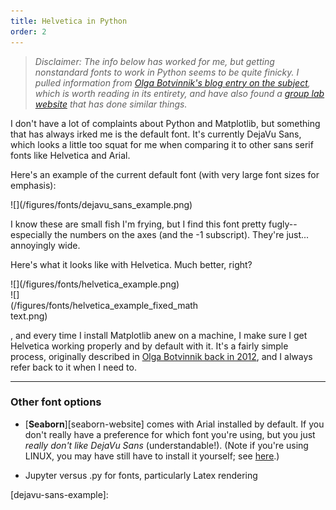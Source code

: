 ```yaml
---
title: Helvetica in Python
order: 2
---
```


> *Disclaimer: The info below has worked for me, but getting nonstandard fonts to work in Python seems to be quite finicky.  I pulled information from [Olga Botvinnik's blog entry on the subject][olga-blog-entry], which is worth reading in its entirety, and have also found a [group lab website][chang-lab-helvetica] that has done similar things.*

I don't have a lot of complaints about Python and Matplotlib, but something that has always irked me is the default font.  It's currently DejaVu Sans, which looks a little too squat for me when comparing it to other sans serif fonts like Helvetica and Arial.

Here's an example of the current default font (with very large font sizes for emphasis):

<div style="width:60%">![](/figures/fonts/dejavu_sans_example.png)</div>

I know these are small fish I'm frying, but I find this font pretty fugly--especially the numbers on the axes (and the -1 subscript).  They're just... annoyingly wide.

Here's what it looks like with Helvetica.  Much better, right?

<div style="width:60%">![](/figures/fonts/helvetica_example.png)</div>

<div style="width:60%">![](/figures/fonts/helvetica_example_fixed_mathtext.png)</div>

, and every time I install Matplotlib anew on a machine, I make sure I get Helvetica working properly and by default with it.  It's a fairly simple process, originally described in [Olga Botvinnik back in 2012][olga-blog-entry], and I always refer back to it when I need to.

---

### Other font options

* [**Seaborn**][seaborn-website] comes with Arial installed by default.  If you don't really have a preference for which font you're using, but you just *really don't like DejaVu Sans* (understandable!).  (Note if you're using LINUX, you may have still have to install it yourself; see [here][font-seaborn-stackoverflow].)

* Jupyter versus .py for fonts, particularly Latex rendering

[olga-blog-entry]: https://github.com/olgabot/sciencemeetproductivity.tumblr.com/blob/master/posts/2012/11/how-to-set-helvetica-as-the-default-sans-serif-font-in.md

[chang-lab-helvetica]: http://www.claridgechang.net/blog/how-to-use-custom-fonts-in-matplotlib

[seaborn-wesite]: https://seaborn.pydata.org/

[font-seaborn-stackoverflow]: https://stackoverflow.com/questions/20753782/default-fonts-in-seaborn-statistical-data-visualization-in-ipython

[dejavu-sans-example]:
